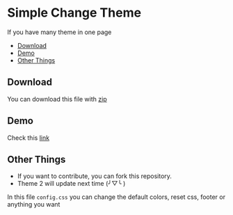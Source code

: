 # Simple Change Theme
If you have many theme in one page
- [Download](#download)
- [Demo](#demo)
- [Other Things](#other-things)

## Download
You can download this file with [zip](https://github.com/Clouza/simple-change-theme/archive/refs/heads/master.zip)

## Demo
Check this [link](https://clouza.github.io/simple-change-theme/)

## Other Things
- If you want to contribute, you can fork this repository. <br/>
- Theme 2 will update next time (╯▽╰ )

In this file ```config.css``` you can change the default colors, reset css, footer or anything you want
